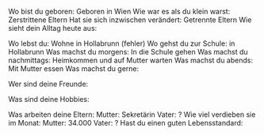 Wo bist du geboren:
Geboren in Wien
Wie war es als du klein warst:
Zerstrittene Eltern
Hat sie sich inzwischen verändert:
Getrennte Eltern
Wie sieht dein Alltag heute aus:

Wo lebst du:
Wohne in Hollabrunn (fehler)
Wo gehst du zur Schule:
in Hollabrunn
Was machst du morgens:
In die Schule gehen
Was machst du nachmittags:
Heimkommen und auf Mutter warten
Was machst du abends:
Mit Mutter essen
Was machst du gerne:

Wer sind deine Freunde:

Was sind deine Hobbies:

Was arbeiten deine Eltern:
Mutter: Sekretärin
Vater: ?
Wie viel verdieben sie im Monat:
Mutter: 34.000
Vater: ?
Hast du einen guten Lebensstandard:

